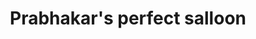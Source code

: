 ---
title: "Prabhakar's perfect salloon"
url: /vijayawada/prabhakars-perfect-salloon/
shop: hairdresser
---